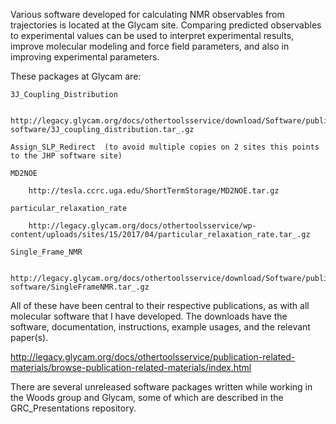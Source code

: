 
Various software developed for calculating NMR observables from trajectories is located 
at the Glycam site.  Comparing predicted observables to experimental values can be used 
to interpret experimental results, improve molecular modeling and force field parameters, 
and also in improving experimental parameters.  

These packages at Glycam are: 

    3J_Coupling_Distribution 
    
        http://legacy.glycam.org/docs/othertoolsservice/download/Software/publication-software/3J_coupling_distribution.tar_.gz
  
    Assign_SLP_Redirect  (to avoid multiple copies on 2 sites this points to the JHP software site)
  
    MD2NOE
    
        http://tesla.ccrc.uga.edu/ShortTermStorage/MD2NOE.tar.gz
  
    particular_relaxation_rate
    
        http://legacy.glycam.org/docs/othertoolsservice/wp-content/uploads/sites/15/2017/04/particular_relaxation_rate.tar_.gz
  
    Single_Frame_NMR 
    
        http://legacy.glycam.org/docs/othertoolsservice/download/Software/publication-software/SingleFrameNMR.tar_.gz
        

All of these have been central to their respective publications, as with all molecular 
software that I have developed.  The downloads have the software, documentation, 
instructions, example usages, and the relevant paper(s).

http://legacy.glycam.org/docs/othertoolsservice/publication-related-materials/browse-publication-related-materials/index.html

There are several unreleased software packages written while working in the Woods group 
and Glycam, some of which are described in the GRC_Presentations repository.
